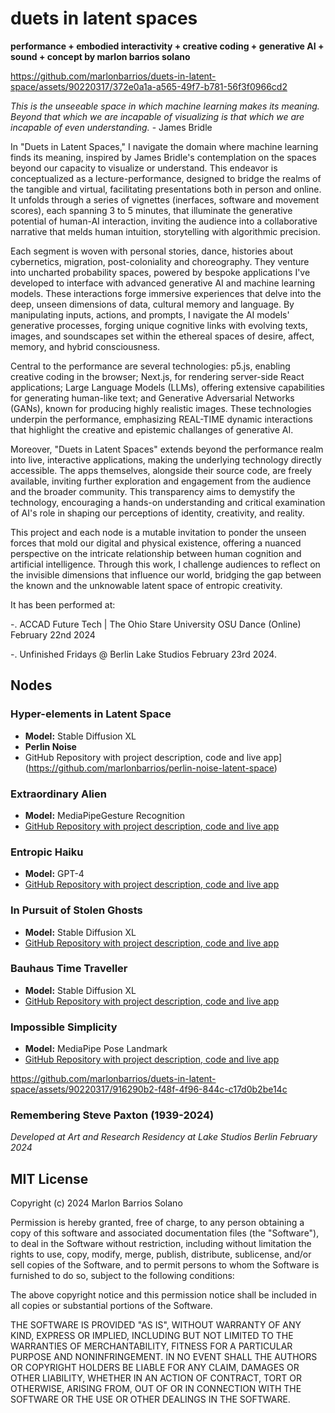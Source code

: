 # duets in latent spaces

**performance + embodied interactivity + creative coding + generative AI + sound + concept by marlon barrios solano**

https://github.com/marlonbarrios/duets-in-latent-space/assets/90220317/372e0a1a-a565-49f7-b781-56f3f0966cd2

*This is the unseeable space in which machine learning makes its meaning. Beyond that which we are incapable of visualizing is that which we are incapable of even understanding.* - James Bridle

In "Duets in Latent Spaces," I navigate the domain where machine learning finds its meaning, inspired by James Bridle's contemplation on the spaces beyond our capacity to visualize or understand. This endeavor is conceptualized as a lecture-performance, designed to bridge the realms of the tangible and virtual, facilitating presentations both in person and online. It unfolds through a series of vignettes (inerfaces, software and movement scores), each spanning 3 to 5 minutes, that illuminate the generative potential of human-AI interaction, inviting the audience into a collaborative narrative that melds human intuition, storytelling  with algorithmic precision.

Each segment is woven with personal stories, dance, histories about cybernetics, migration, post-coloniality and choreography. They venture into uncharted probability spaces, powered by bespoke applications I've developed to interface with advanced generative AI and machine learning models. These interactions forge immersive experiences that delve into the deep, unseen dimensions of data, cultural memory and language. By manipulating inputs, actions, and prompts, I navigate the AI models' generative processes, forging unique cognitive links with evolving texts, images, and soundscapes set within the ethereal spaces of desire, affect, memory, and hybrid consciousness.

Central to the performance are several technologies: p5.js, enabling creative coding in the browser; Next.js, for rendering server-side React applications; Large Language Models (LLMs), offering extensive capabilities for generating human-like text; and Generative Adversarial Networks (GANs), known for producing highly realistic images. These technologies underpin the performance, emphasizing REAL-TIME dynamic interactions that highlight the creative and epistemic challanges of generative AI.

Moreover, "Duets in Latent Spaces" extends beyond the performance realm into live, interactive applications, making the underlying technology directly accessible. The apps themselves, alongside their source code, are freely available, inviting further exploration and engagement from the audience and the broader community. This transparency aims to demystify the technology, encouraging a hands-on understanding and critical examination of AI's role in shaping our perceptions of identity, creativity, and reality.

This project and each node is a mutable invitation to ponder the unseen forces that mold our digital and physical existence, offering a nuanced perspective on the intricate relationship between human cognition and artificial intelligence. Through this work, I challenge audiences to reflect on the invisible dimensions that influence our world, bridging the gap between the known and the unknowable latent space of entropic creativity.

It has been performed at:

-. ACCAD Future Tech | The Ohio Stare University OSU Dance (Online) February 22nd 2024

-. Unfinished Fridays @ Berlin Lake Studios February 23rd 2024.

## Nodes

### Hyper-elements in Latent Space
- **Model:** Stable Diffusion XL
- **Perlin Noise**
- GitHub Repository with project description, code and live app](https://github.com/marlonbarrios/perlin-noise-latent-space)

### Extraordinary Alien

- **Model:** MediaPipeGesture Recognition
- [GitHub Repository with project description, code and live app](h)

### Entropic Haiku

- **Model:** GPT-4
- [GitHub Repository with project description, code and live app](https://github.com/marlonbarrios/entropic_haiku)

### In Pursuit of Stolen Ghosts

- **Model:** Stable Diffusion XL
- [GitHub Repository with project description, code and live app](https://github.com/marlonbarrios/in-pursuit-of-stolen-ghosts)

### Bauhaus Time Traveller

- **Model:** Stable Diffusion XL
- [GitHub Repository with project description, code and live app](https://github.com/marlonbarrios/bauhaus-time-traveler)

### Impossible Simplicity

- **Model:** MediaPipe Pose Landmark
- [GitHub Repository with project description, code and live app](https://github.com/marlonbarrios/impossible-simplicity)


https://github.com/marlonbarrios/duets-in-latent-space/assets/90220317/916290b2-f48f-4f96-844c-c17d0b2be14c


### Remembering Steve Paxton (1939-2024)

*Developed at Art and Research Residency at Lake Studios Berlin February 2024*

## MIT License

Copyright (c) 2024 Marlon Barrios Solano

Permission is hereby granted, free of charge, to any person obtaining a copy
of this software and associated documentation files (the "Software"), to deal
in the Software without restriction, including without limitation the rights
to use, copy, modify, merge, publish, distribute, sublicense, and/or sell
copies of the Software, and to permit persons to whom the Software is
furnished to do so, subject to the following conditions:

The above copyright notice and this permission notice shall be included in all
copies or substantial portions of the Software.

THE SOFTWARE IS PROVIDED "AS IS", WITHOUT WARRANTY OF ANY KIND, EXPRESS OR
IMPLIED, INCLUDING BUT NOT LIMITED TO THE WARRANTIES OF MERCHANTABILITY,
FITNESS FOR A PARTICULAR PURPOSE AND NONINFRINGEMENT. IN NO EVENT SHALL THE
AUTHORS OR COPYRIGHT HOLDERS BE LIABLE FOR ANY CLAIM, DAMAGES OR OTHER
LIABILITY, WHETHER IN AN ACTION OF CONTRACT, TORT OR OTHERWISE, ARISING FROM,
OUT OF OR IN CONNECTION WITH THE SOFTWARE OR THE USE OR OTHER DEALINGS IN THE
SOFTWARE.
